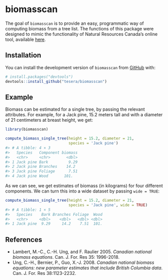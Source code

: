 
<!-- README.md is generated from README.Rmd. Please edit this file -->

# biomasscan

<!-- badges: start -->
<!-- badges: end -->

The goal of `biomasscan` is to provide an easy, programmatic way of
computing biomass from a tree list. The functions of this package were
designed to mimic the functionality of Natural Resources Canada’s online
tool, available
[here](https://apps-scf-cfs.rncan.gc.ca/calc/en/biomass-calculator).

## Installation

You can install the development version of `biomasscan` from
[GitHub](https://github.com/) with:

``` r
# install.packages("devtools")
devtools::install_github("tesera/biomasscan")
```

## Example

Biomass can be estimated for a single tree, by passing the relevant
attributes. For example, for a Jack pine, 15.2 meters tall and with a
diameter of 21 centimeters at breast height, we get:

``` r
library(biomasscan)

compute_biomass_single_tree(height = 15.2, diameter = 21, 
                            species = 'Jack pine')
#> # A tibble: 4 × 3
#>   Species   Component biomass
#>   <chr>     <chr>       <dbl>
#> 1 Jack pine Bark         9.29
#> 2 Jack pine Branches    14.2 
#> 3 Jack pine Foliage      7.51
#> 4 Jack pine Wood       101.
```

As we can see, we get estimates of biomass (in kilograms) for four
different components. We can turn this into a wide dataset by passing
`wide = TRUE`:

``` r
compute_biomass_single_tree(height = 15.2, diameter = 21, 
                            species = 'Jack pine', wide = TRUE)
#> # A tibble: 1 × 5
#>   Species    Bark Branches Foliage  Wood
#>   <chr>     <dbl>    <dbl>   <dbl> <dbl>
#> 1 Jack pine  9.29     14.2    7.51  101.
```

<!---
What is special about using `README.Rmd` instead of just `README.md`? You can include R chunks like so:
&#10;
```r
summary(cars)
```
&#10;You'll still need to render `README.Rmd` regularly, to keep `README.md` up-to-date. `devtools::build_readme()` is handy for this.
&#10;You can also embed plots, for example:
&#10;
&#10;In that case, don't forget to commit and push the resulting figure files, so they display on GitHub and CRAN.
--->

## References

- Lambert, M.-C., C.-H. Ung, and F. Raulier 2005. *Canadian national
  biomass equations*. Can. J. For. Res 35: 1996-2018.
- Ung, C.-H., Bernier, P., Guo, X.-J. 2008. *Canadian national biomass
  equations: new parameter estimates that include British Columbia
  data*. Can. J. For. Res 38:1123-2232.
